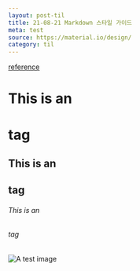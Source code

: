```yaml
---
layout: post-til
title: 21-08-21 Markdown 스타일 가이드
meta: test
source: https://material.io/design/
category: til
---
```


[reference](https://gerrit.googlesource.com/gitiles/+/master/Documentation/markdown.md)

# This is an <h1> tag
## This is an <h2> tag
###### This is an <h6> tag

![A test image]({{site.baseurl}}/img/2021-08-19-1.jpg)